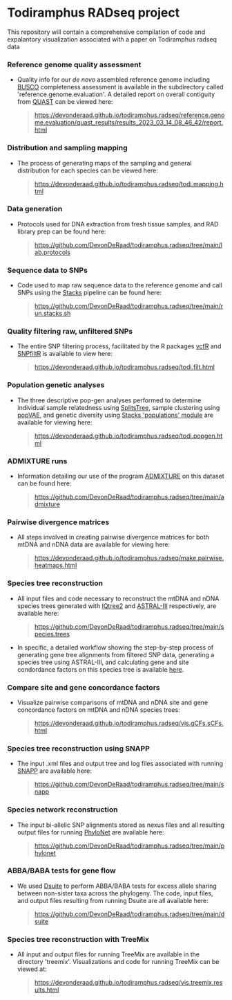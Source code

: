 Todiramphus RADseq project
==================================================================================

This repository will contain a comprehensive compilation of code and expalantory visualization associated with a paper on Todiramphus radseq data

### Reference genome quality assessment
*   Quality info for our *de novo* assembled reference genome including [BUSCO](https://busco.ezlab.org/) completeness assessment is available in the subdirectory called 'reference.genome.evaluation'. A detailed report on overall contiguity from [QUAST](https://quast.sourceforge.net/) can be viewed here:
    > <https://devonderaad.github.io/todiramphus.radseq/reference.genome.evaluation/quast_results/results_2023_03_14_08_46_42/report.html> 
    
### Distribution and sampling mapping
*   The process of generating maps of the sampling and general distribution for each species can be viewed here:
    > <https://devonderaad.github.io/todiramphus.radseq/todi.mapping.html> 
    
### Data generation
*   Protocols used for DNA extraction from fresh tissue samples, and RAD library prep can be found here:
    > <https://github.com/DevonDeRaad/todiramphus.radseq/tree/main/lab.protocols>

### Sequence data to SNPs
*   Code used to map raw sequence data to the reference genome and call SNPs using the [Stacks](https://catchenlab.life.illinois.edu/stacks/) pipeline can be found here:
    > <https://github.com/DevonDeRaad/todiramphus.radseq/tree/main/run.stacks.sh>
    
### Quality filtering raw, unfiltered SNPs
*   The entire SNP filtering process, facilitated by the R packages [vcfR](https://doi.org/10.1111/1755-0998.12549) and [SNPfiltR](https://doi.org/10.1111/1755-0998.13618) is available to view here:
    > <https://devonderaad.github.io/todiramphus.radseq/todi.filt.html>

### Population genetic analyses
*   The three descriptive pop-gen analyses performed to determine individual sample relatedness using [SplitsTree](https://doi.org/10.1093/molbev/msj030), sample clustering using [popVAE](https://github.com/kr-colab/popvae), and genetic diversity using [Stacks 'populations' module](https://catchenlab.life.illinois.edu/stacks/comp/populations.php) are available for viewing here:
    > <https://devonderaad.github.io/todiramphus.radseq/todi.popgen.html>
    
### ADMIXTURE runs
*   Information detailing our use of the program [ADMIXTURE](https://dalexander.github.io/admixture/) on this dataset can be found here:
    > <https://github.com/DevonDeRaad/todiramphus.radseq/tree/main/admixture>
 
 ### Pairwise divergence matrices
*   All steps involved in creating pairwise divergence matrices for both mtDNA and nDNA data are available for viewing here:
    > <https://devonderaad.github.io/todiramphus.radseq/make.pairwise.heatmaps.html>

### Species tree reconstruction
*   All input files and code necessary to reconstruct the mtDNA and nDNA species trees generated with [IQtree2](http://www.iqtree.org/) and [ASTRAL-III](https://github.com/smirarab/ASTRAL) respectively, are available here:
    > <https://github.com/DevonDeRaad/todiramphus.radseq/tree/main/species.trees>
*   In specific, a detailed workflow showing the step-by-step process of generating gene tree alignments from filtered SNP data, generating a species tree using ASTRAL-III, and calculating gene and site condordance factors on this species tree is available [here](https://devonderaad.github.io/todiramphus.radseq/species.trees/astral.single.tip/SNPs.to.species.tree.workflow.single.tip.html).
    
 ### Compare site and gene concordance factors
*   Visualize pairwise comparisons of mtDNA and nDNA site and gene concordance factors on mtDNA and nDNA species trees:
    > <https://devonderaad.github.io/todiramphus.radseq/vis.gCFs.sCFs.html>

### Species tree reconstruction using SNAPP
*   The input .xml files and output tree and log files associated with running [SNAPP](https://academic.oup.com/mbe/article/29/8/1917/1045283) are available here:
    > <https://github.com/DevonDeRaad/todiramphus.radseq/tree/main/snapp>
    
### Species network reconstruction
*   The input bi-allelic SNP alignments stored as nexus files and all resulting output files for running [PhyloNet](https://github.com/NakhlehLab/PhyloNet) are available here:
    > <https://github.com/DevonDeRaad/todiramphus.radseq/tree/main/phylonet>

### ABBA/BABA tests for gene flow
*   We used [Dsuite](https://github.com/millanek/Dsuite) to perform ABBA/BABA tests for excess allele sharing between non-sister taxa across the phylogeny. The code, input files, and output files resulting from running Dsuite are all available here:
    > <https://github.com/DevonDeRaad/todiramphus.radseq/tree/main/dsuite>
    
### Species tree reconstruction with TreeMix
*   All input and output files for running TreeMix are available in the directory 'treemix'. Visualizations and code for running TreeMix can be viewed at:
    > <https://devonderaad.github.io/todiramphus.radseq/vis.treemix.results.html>
